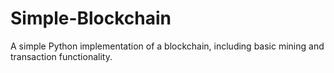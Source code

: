 # Simple-Blockchain
 A simple Python implementation of a blockchain, including basic mining and transaction functionality.
